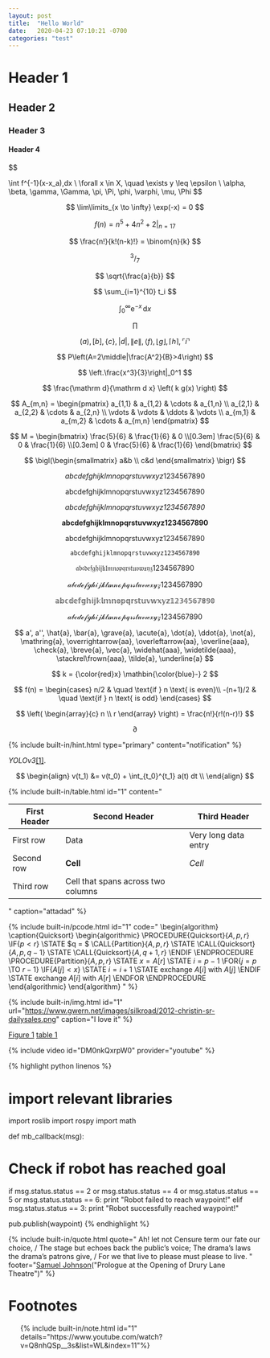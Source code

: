 ```yaml
---
layout: post
title:  "Hello World"
date:   2020-04-23 07:10:21 -0700
categories: "test"
---
```


# Header 1

## Header 2

### Header 3

#### Header 4

$$

\int f^{-1}(x-x_a)\,dx
\\
\forall x \in X, \quad \exists y \leq \epsilon
\\
\alpha, \beta, \gamma, \Gamma, \pi, \Pi, \phi, \varphi, \mu, \Phi
$$

$$
\lim\limits_{x \to \infty} \exp(-x) = 0
$$

$$
f(n) = n^5 + 4n^2 + 2 |_{n=17}
$$

$$
\frac{n!}{k!(n-k)!} = \binom{n}{k}
$$

$$
^3/_7
$$

$$
\sqrt{\frac{a}{b}}
$$

$$
\sum_{i=1}^{10} t_i
$$

$$
\int_0^\infty \mathrm{e}^{-x}\,\mathrm{d}x
$$

$$
\prod
$$

$$
( a ), [ b ], \{ c \}, | d |, \| e \|,
\langle f \rangle, \lfloor g \rfloor,
\lceil h \rceil, \ulcorner i \urcorner
$$

$$
P\left(A=2\middle|\frac{A^2}{B}>4\right)
$$

$$
\left.\frac{x^3}{3}\right|_0^1
$$

$$
\frac{\mathrm d}{\mathrm d x} \left( k g(x) \right)
$$

$$
A_{m,n} = 
 \begin{pmatrix}
  a_{1,1} & a_{1,2} & \cdots & a_{1,n} \\
  a_{2,1} & a_{2,2} & \cdots & a_{2,n} \\
  \vdots  & \vdots  & \ddots & \vdots  \\
  a_{m,1} & a_{m,2} & \cdots & a_{m,n} 
 \end{pmatrix}
$$

$$
M = \begin{bmatrix}
       \frac{5}{6} & \frac{1}{6} & 0           \\[0.3em]
       \frac{5}{6} & 0           & \frac{1}{6} \\[0.3em]
       0           & \frac{5}{6} & \frac{1}{6}
     \end{bmatrix}
$$

$$
\bigl(\begin{smallmatrix}
a&b \\ c&d
\end{smallmatrix} \bigr)
$$

$$
abcdefghijklmnopqrstuvwxyz1234567890
$$

$$
\mathrm{abcdefghijklmnopqrstuvwxyz1234567890}
$$

$$
\mathit{abcdefghijklmnopqrstuvwxyz1234567890}
$$

$$
\mathbf{abcdefghijklmnopqrstuvwxyz1234567890}
$$

$$
\mathsf{abcdefghijklmnopqrstuvwxyz1234567890}
$$

$$
\mathtt{abcdefghijklmnopqrstuvwxyz1234567890}
$$

$$
\mathfrak{abcdefghijklmnopqrstuvwxyz1234567890}
$$

$$
\mathcal{abcdefghijklmnopqrstuvwxyz1234567890}
$$

$$
\mathbb{abcdefghijklmnopqrstuvwxyz1234567890}
$$

$$
\mathscr{abcdefghijklmnopqrstuvwxyz1234567890}
$$

$$
a', a'', \hat{a}, \bar{a}, \grave{a}, \acute{a}, \dot{a}, \ddot{a}, \not{a}, \mathring{a}, \overrightarrow{aa}, \overleftarrow{aa}, \overline{aaa}, \check{a}, \breve{a}, \vec{a}, \widehat{aaa}, \widetilde{aaa}, \stackrel\frown{aaa}, \tilde{a}, \underline{a}
$$

$$
k = {\color{red}x} \mathbin{\color{blue}-} 2
$$

$$
f(n) =
  \begin{cases}
    n/2       & \quad \text{if } n \text{ is even}\\
    -(n+1)/2  & \quad \text{if } n \text{ is odd}
  \end{cases}
$$

$$
\left(
    \begin{array}{c}
      n \\
      r
    \end{array}
  \right) = \frac{n!}{r!(n-r)!}
$$

$$
\partial
$$

{% include built-in/hint.html type="primary" content="notification" %}

*YOLOv3*[[1]](#ref-1).

$$
\begin{align}
v(t_1) &= v(t_0) + \int_{t_0}^{t_1} a(t) dt \\  
\end{align}
$$


{% include built-in/table.html id="1" content="

| First Header  | Second Header | Third Header         |
| ------------- | ------------- | -------------------- |
| First row     | Data          | Very long data entry |
| Second row    | **Cell**      | *Cell*               |
| Third row     | Cell that spans across two columns   ||

" 
caption="attadad" %}

{% include built-in/pcode.html id="1" code="
\begin{algorithm}
\caption{Quicksort}
\begin{algorithmic}
\PROCEDURE{Quicksort}{$A, p, r$}
    \IF{$p < r$} 
        \STATE $q = $ \CALL{Partition}{$A, p, r$}
        \STATE \CALL{Quicksort}{$A, p, q - 1$}
        \STATE \CALL{Quicksort}{$A, q + 1, r$}
    \ENDIF
\ENDPROCEDURE
\PROCEDURE{Partition}{$A, p, r$}
    \STATE $x = A[r]$
    \STATE $i = p - 1$
    \FOR{$j = p$ \TO $r - 1$}
        \IF{$A[j] < x$}
            \STATE $i = i + 1$
            \STATE exchange
            $A[i]$ with     $A[j]$
        \ENDIF
        \STATE exchange $A[i]$ with $A[r]$
    \ENDFOR
\ENDPROCEDURE
\end{algorithmic}
\end{algorithm}
" %}

{% include built-in/img.html id="1" url="https://www.gwern.net/images/silkroad/2012-christin-sr-dailysales.png" caption="I love it" %}

[Figure 1](#img-1)
[table 1](#table-1)

{% include video id="DM0nkQxrpW0" provider="youtube" %}


{% highlight python linenos %}
# import relevant libraries
import roslib
import rospy
import math

def mb_callback(msg):
  # Check if robot has reached goal
  if msg.status.status == 2 or msg.status.status == 4 or msg.status.status == 5 or msg.status.status == 6:
    print "Robot failed to reach waypoint!"
  elif msg.status.status == 3:
    print "Robot successfully reached waypoint!"
  
  pub.publish(waypoint)
{% endhighlight %}

{% include built-in/quote.html quote="
Ah! let not Censure term our fate our choice, / The stage but echoes back the public’s voice; The drama’s laws the drama’s patrons give, / For we that live to please must please to live.
"
footer="[Samuel Johnson](wikipedia.org/wiki/)(\"Prologue at the Opening of Drury Lane Theatre\")"
%}

# Footnotes

<ol id="page-footnotes">
{% include built-in/note.html id="1" details="https://www.youtube.com/watch?v=Q8nhQSp__3s&list=WL&index=11"%}
</ol>
